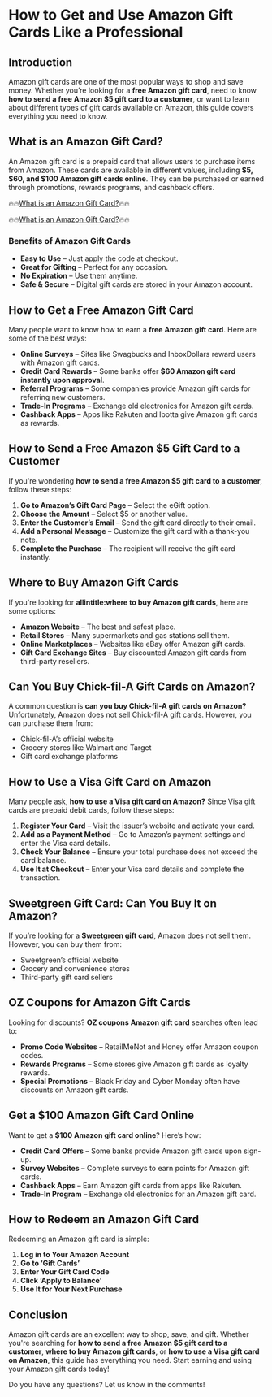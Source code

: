 # How to Get and Use Amazon Gift Cards Like a Professional

## Introduction
Amazon gift cards are one of the most popular ways to shop and save money. Whether you’re looking for a **free Amazon gift card**, need to know **how to send a free Amazon $5 gift card to a customer**, or want to learn about different types of gift cards available on Amazon, this guide covers everything you need to know.

## What is an Amazon Gift Card?
An Amazon gift card is a prepaid card that allows users to purchase items from Amazon. These cards are available in different values, including **$5, $60, and $100 Amazon gift cards online**. They can be purchased or earned through promotions, rewards programs, and cashback offers.


🔥🔥[What is an Amazon Gift Card?](https://free.aazones.com/Amz_Gift_Card.html)🔥🔥

🔥🔥[What is an Amazon Gift Card?](https://free.aazones.com/Amz_Gift_Card.html)🔥🔥



### Benefits of Amazon Gift Cards
- **Easy to Use** – Just apply the code at checkout.
- **Great for Gifting** – Perfect for any occasion.
- **No Expiration** – Use them anytime.
- **Safe & Secure** – Digital gift cards are stored in your Amazon account.

## How to Get a Free Amazon Gift Card
Many people want to know how to earn a **free Amazon gift card**. Here are some of the best ways:
- **Online Surveys** – Sites like Swagbucks and InboxDollars reward users with Amazon gift cards.
- **Credit Card Rewards** – Some banks offer **$60 Amazon gift card instantly upon approval**.
- **Referral Programs** – Some companies provide Amazon gift cards for referring new customers.
- **Trade-In Programs** – Exchange old electronics for Amazon gift cards.
- **Cashback Apps** – Apps like Rakuten and Ibotta give Amazon gift cards as rewards.

## How to Send a Free Amazon $5 Gift Card to a Customer
If you're wondering **how to send a free Amazon $5 gift card to a customer**, follow these steps:
1. **Go to Amazon’s Gift Card Page** – Select the eGift option.
2. **Choose the Amount** – Select $5 or another value.
3. **Enter the Customer’s Email** – Send the gift card directly to their email.
4. **Add a Personal Message** – Customize the gift card with a thank-you note.
5. **Complete the Purchase** – The recipient will receive the gift card instantly.

## Where to Buy Amazon Gift Cards
If you're looking for **allintitle:where to buy Amazon gift cards**, here are some options:
- **Amazon Website** – The best and safest place.
- **Retail Stores** – Many supermarkets and gas stations sell them.
- **Online Marketplaces** – Websites like eBay offer Amazon gift cards.
- **Gift Card Exchange Sites** – Buy discounted Amazon gift cards from third-party resellers.

## Can You Buy Chick-fil-A Gift Cards on Amazon?
A common question is **can you buy Chick-fil-A gift cards on Amazon?** Unfortunately, Amazon does not sell Chick-fil-A gift cards. However, you can purchase them from:
- Chick-fil-A’s official website
- Grocery stores like Walmart and Target
- Gift card exchange platforms

## How to Use a Visa Gift Card on Amazon
Many people ask, **how to use a Visa gift card on Amazon?** Since Visa gift cards are prepaid debit cards, follow these steps:
1. **Register Your Card** – Visit the issuer’s website and activate your card.
2. **Add as a Payment Method** – Go to Amazon’s payment settings and enter the Visa card details.
3. **Check Your Balance** – Ensure your total purchase does not exceed the card balance.
4. **Use It at Checkout** – Enter your Visa card details and complete the transaction.

## Sweetgreen Gift Card: Can You Buy It on Amazon?
If you’re looking for a **Sweetgreen gift card**, Amazon does not sell them. However, you can buy them from:
- Sweetgreen’s official website
- Grocery and convenience stores
- Third-party gift card sellers

## OZ Coupons for Amazon Gift Cards
Looking for discounts? **OZ coupons Amazon gift card** searches often lead to:
- **Promo Code Websites** – RetailMeNot and Honey offer Amazon coupon codes.
- **Rewards Programs** – Some stores give Amazon gift cards as loyalty rewards.
- **Special Promotions** – Black Friday and Cyber Monday often have discounts on Amazon gift cards.

## Get a $100 Amazon Gift Card Online
Want to get a **$100 Amazon gift card online**? Here’s how:
- **Credit Card Offers** – Some banks provide Amazon gift cards upon sign-up.
- **Survey Websites** – Complete surveys to earn points for Amazon gift cards.
- **Cashback Apps** – Earn Amazon gift cards from apps like Rakuten.
- **Trade-In Program** – Exchange old electronics for an Amazon gift card.

## How to Redeem an Amazon Gift Card
Redeeming an Amazon gift card is simple:
1. **Log in to Your Amazon Account**
2. **Go to ‘Gift Cards’**
3. **Enter Your Gift Card Code**
4. **Click ‘Apply to Balance’**
5. **Use It for Your Next Purchase**

## Conclusion
Amazon gift cards are an excellent way to shop, save, and gift. Whether you're searching for **how to send a free Amazon $5 gift card to a customer**, **where to buy Amazon gift cards**, or **how to use a Visa gift card on Amazon**, this guide has everything you need. Start earning and using your Amazon gift cards today!

Do you have any questions? Let us know in the comments!

